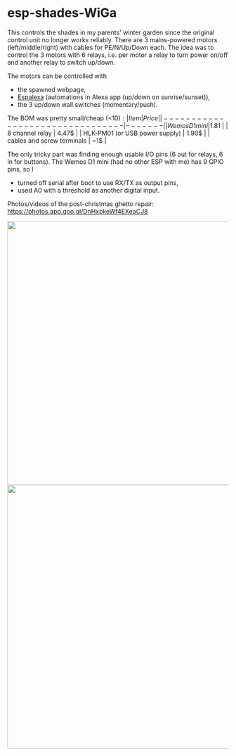 # esp-shades-WiGa

This controls the shades in my parents' winter garden since the original control unit no longer works reliably.
There are 3 mains-powered motors (left/middle/right) with cables for PE/N/Up/Down each.
The idea was to control the 3 motors with 6 relays, i.e. per motor a relay to turn power on/off and another relay to switch up/down.

The motors can be controlled with
- the spawned webpage,
- [Espalexa](https://github.com/Aircoookie/Espalexa) (automations in Alexa app (up/down on sunrise/sunset)),
- the 3 up/down wall switches (momentary/push).

The BOM was pretty small/cheap (<10$):
| Item                           | Price |
|--------------------------------|-------|
| Wemos D1 mini                  | 1.81$ |
| 8 channel relay                | 4.47$ |
| HLK-PM01 (or USB power supply) | 1.90$ |
| cables and screw terminals     | ~1$   |

The only tricky part was finding enough usable I/O pins (6 out for relays, 6 in for buttons).
The Wemos D1 mini (had no other ESP with me) has 9 GPIO pins, so I
- turned off serial after boot to use RX/TX as output pins,
- used A0 with a threshold as another digital input.

Photos/videos of the post-christmas ghetto repair: https://photos.app.goo.gl/DnHxpkeWf4EXeaCJ8

<img height=600 src="https://lh3.googleusercontent.com/pw/ACtC-3e5OgZFOk4WTNP6frYuehvYgO9rhEIAY_3M5PQixwPejI4KjUMpPIj20uapj4LYSGza5QwKKZCtb8VbGfKdS3G9VDnRp8ygaTlSu3jcIz1RA-Rr9afxIzTlp5zOdRYrmGbrtvDLRI14RaLZyVwNT41Jqg=w1013-h2192-no?authuser=0" /> <img height=600 src="https://lh3.googleusercontent.com/pw/ACtC-3etxhK9fRQzeHHaUjXg3QbBAP9p_U-_cknw7gIO0Cgf7IJVSR1RY9Tqn56-mfiLlBJpN_RCn2CtOOlhk8VVyrq-COIP-RZ5bA-tghkgTMsALhD2m-lWKGHuZs6QhWbupWBXDeIHfodbc1DkMYCowxHpNg=w1644-h2192-no?authuser=0" />
